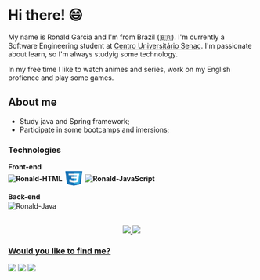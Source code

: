 # Hi there! :smile: 

My name is Ronald Garcia and I'm from Brazil (:brazil:). I'm currently a Software Engineering student at [Centro Universitário Senac](https://www.senac.edu.br/). I'm passionate about learn, so I'm always studyig some technology. 

In my free time I like to watch animes and series, work on my English profience and play some games.  

## About me
- Study java and Spring framework;
- Participate in some bootcamps and imersions;

### Technologies
<div style="display: inline_block">
<p> <strong>Front-end <br>  
<img align="center" alt="Ronald-HTML" height="30" width="40"  src="https://cdn.jsdelivr.net/gh/devicons/devicon/icons/html5/html5-original.svg" >
  <img align="center" alt="Ronald-CSS" height="30" width="40" src="https://raw.githubusercontent.com/devicons/devicon/master/icons/css3/css3-original.svg">
  <img align="center" alt="Ronald-JavaScript" height="30" width="40" src="https://cdn.jsdelivr.net/gh/devicons/devicon/icons/javascript/javascript-original.svg"">
<p> Back-end </strong> <br>
  <img align="center" alt="Ronald-Java" height="30" width="40"  src="https://cdn.jsdelivr.net/gh/devicons/devicon/icons/java/java-original-wordmark.svg" />
  
</div>
<br>
<div align="center">
  <a href="https://github.com/RonaldAG">
  <img height="180em" src="https://github-readme-stats.vercel.app/api?username=ronaldAG&show_icons=true&theme=dark&include_all_commits=true&count_private=true"/>
  <img height="150em" src="https://github-readme-stats.vercel.app/api/top-langs/?username=ronaldAG&layout=compact&langs_count=7&theme=dark"/>
</div>
  

  
### Would you like to find me?  
<div> 
  <a href="https://instagram.com/ronald_mr1" target="_blank"><img src="https://img.shields.io/badge/-Instagram-%23E4405F?style=for-the-badge&logo=instagram&logoColor=white" target="_blank"></a>
  <a href = "mailto:ronaldag58@gmail.com"><img src="https://img.shields.io/badge/-Gmail-%23333?style=for-the-badge&logo=gmail&logoColor=white" target="_blank"></a>
  <a href="https://www.linkedin.com/in/ronald-amorim-garcia" target="_blank"><img src="https://img.shields.io/badge/-LinkedIn-%230077B5?style=for-the-badge&logo=linkedin&logoColor=white" target="_blank"></a> 
  
  </div>
